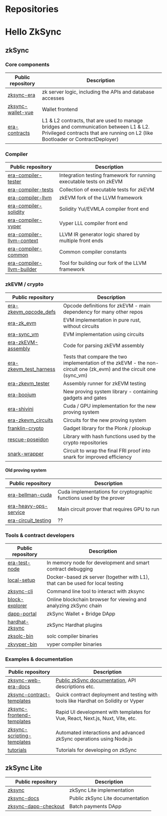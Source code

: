# Repositories
# Hello ZkSync
## zkSync

### Core components

| Public repository                                                     | Description                                                                                                                                                             |
| --------------------------------------------------------------------- | ----------------------------------------------------------------------------------------------------------------------------------------------------------------------- |
| [zksync-era](https://github.com/matter-labs/zksync-era)               | zk server logic, including the APIs and database accesses                                                                                                               |
| [zksync-wallet-vue](https://github.com/matter-labs/zksync-wallet-vue) | Wallet frontend                                                                                                                                                         |
| [era-contracts](https://github.com/matter-labs/era-contracts)         | L1 & L2 contracts, that are used to manage bridges and communication between L1 & L2. Privileged contracts that are running on L2 (like Bootloader or ContractDeployer) |

### Compiler

| Public repository                                                                     | Description                                                         |
| ------------------------------------------------------------------------------------- | ------------------------------------------------------------------- |
| [era-compiler-tester](https://github.com/matter-labs/era-compiler-tester)             | Integration testing framework for running executable tests on zkEVM |
| [era-compiler-tests](https://github.com/matter-labs/era-compiler-tests)               | Collection of executable tests for zkEVM                            |
| [era-compiler-llvm](https://github.com/matter-labs//era-compiler-llvm)                | zkEVM fork of the LLVM framework                                    |
| [era-compiler-solidity](https://github.com/matter-labs/era-compiler-solidity)         | Solidity Yul/EVMLA compiler front end                               |
| [era-compiler-vyper](https://github.com/matter-labs/era-compiler-vyper)               | Vyper LLL compiler front end                                        |
| [era-compiler-llvm-context](https://github.com/matter-labs/era-compiler-llvm-context) | LLVM IR generator logic shared by multiple front ends               |
| [era-compiler-common](https://github.com/matter-labs/era-compiler-common)             | Common compiler constants                                           |
| [era-compiler-llvm-builder](https://github.com/matter-labs/era-compiler-llvm-builder) | Tool for building our fork of the LLVM framework                    |

### zkEVM / crypto

| Public repository                                                               | Description                                                                                                         |
| ------------------------------------------------------------------------------- | ------------------------------------------------------------------------------------------------------------------- |
| [era-zkevm_opcode_defs](https://github.com/matter-labs/era-zkevm_opcode_defs)   | Opcode definitions for zkEVM - main dependency for many other repos                                                 |
| [era-zk_evm](https://github.com/matter-labs/era-zk_evm)                         | EVM implementation in pure rust, without circuits                                                                   |
| [era-sync_vm](https://github.com/matter-labs/era-sync_vm)                       | EVM implementation using circuits                                                                                   |
| [era-zkEVM-assembly](https://github.com/matter-labs/era-zkEVM-assembly)         | Code for parsing zkEVM assembly                                                                                     |
| [era-zkevm_test_harness](https://github.com/matter-labs/era-zkevm_test_harness) | Tests that compare the two implementation of the zkEVM - the non-circuit one (zk_evm) and the circuit one (sync_vm) |
| [era-zkevm_tester](https://github.com/matter-labs/era-zkevm_tester)             | Assembly runner for zkEVM testing                                                                                   |
| [era-boojum](https://github.com/matter-labs/era-boojum)                         | New proving system library - containing gadgets and gates                                                           |
| [era-shivini](https://github.com/matter-labs/era-shivini)                       | Cuda / GPU implementation for the new proving system                                                                |
| [era-zkevm_circuits](https://github.com/matter-labs/era-zkevm_circuits)         | Circuits for the new proving system                                                                                 |
| [franklin-crypto](https://github.com/matter-labs/franklin-crypto)               | Gadget library for the Plonk / plookup                                                                              |
| [rescue-poseidon](https://github.com/matter-labs/rescue-poseidon)               | Library with hash functions used by the crypto repositories                                                         |
| [snark-wrapper](https://github.com/matter-labs/snark-wrapper)                   | Circuit to wrap the final FRI proof into snark for improved efficiency                                              |

#### Old proving system

| Public repository                                                             | Description                                                         |
| ----------------------------------------------------------------------------- | ------------------------------------------------------------------- |
| [era-bellman-cuda](https://github.com/matter-labs/era-bellman-cuda)           | Cuda implementations for cryptographic functions used by the prover |
| [era-heavy-ops-service](https://github.com/matter-labs/era-heavy-ops-service) | Main circuit prover that requires GPU to run                        |
| [era-circuit_testing](https://github.com/matter-labs/era-circuit_testing)     | ??                                                                  |

### Tools & contract developers

| Public repository                                               | Description                                                                   |
| --------------------------------------------------------------- | ----------------------------------------------------------------------------- |
| [era-test-node](https://github.com/matter-labs/era-test-node)   | In memory node for development and smart contract debugging                   |
| [local-setup](https://github.com/matter-labs/local-setup)       | Docker-based zk server (together with L1), that can be used for local testing |
| [zksync-cli](https://github.com/matter-labs/zksync-cli)         | Command line tool to interact with zksync                                     |
| [block-explorer](https://github.com/matter-labs/block-explorer) | Online blockchain browser for viewing and analyzing zkSync chain              |
| [dapp-portal](https://github.com/matter-labs/dapp-portal)       | zkSync Wallet + Bridge DApp                                                   |
| [hardhat-zksync](https://github.com/matter-labs/hardhat-zksync) | zkSync Hardhat plugins                                                        |
| [zksolc-bin](https://github.com/matter-labs/zksolc-bin)         | solc compiler binaries                                                        |
| [zkvyper-bin](https://github.com/matter-labs/zkvyper-bin)       | vyper compiler binaries                                                       |

### Examples & documentation

| Public repository                                                                       | Description                                                                        |
| --------------------------------------------------------------------------------------- | ---------------------------------------------------------------------------------- |
| [zksync-web-era-docs](https://github.com/matter-labs/zksync-web-era-docs)               | [Public zkSync documentation](https://era.zksync.io/docs/), API descriptions etc.  |
| [zksync-contract-templates](https://github.com/matter-labs/zksync-contract-templates)   | Quick contract deployment and testing with tools like Hardhat on Solidity or Vyper |
| [zksync-frontend-templates](https://github.com/matter-labs/zksync-frontend-templates)   | Rapid UI development with templates for Vue, React, Next.js, Nuxt, Vite, etc.      |
| [zksync-scripting-templates](https://github.com/matter-labs/zksync-scripting-templates) | Automated interactions and advanced zkSync operations using Node.js                |
| [tutorials](https://github.com/matter-labs/tutorials)                                   | Tutorials for developing on zkSync                                                 |

## zkSync Lite

| Public repository                                                           | Description                      |
| --------------------------------------------------------------------------- | -------------------------------- |
| [zksync](https://github.com/matter-labs/zksync)                             | zkSync Lite implementation       |
| [zksync-docs](https://github.com/matter-labs/zksync-docs)                   | Public zkSync Lite documentation |
| [zksync-dapp-checkout](https://github.com/matter-labs/zksync-dapp-checkout) | Batch payments DApp              |
